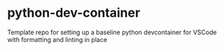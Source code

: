 # python-dev-container
Template repo for setting up a baseline python devcontainer for VSCode with formatting and linting in place
